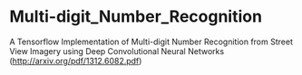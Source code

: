 # Multi-digit_Number_Recognition
A Tensorflow Implementation of Multi-digit Number Recognition from Street View Imagery using Deep Convolutional Neural Networks (http://arxiv.org/pdf/1312.6082.pdf) 
